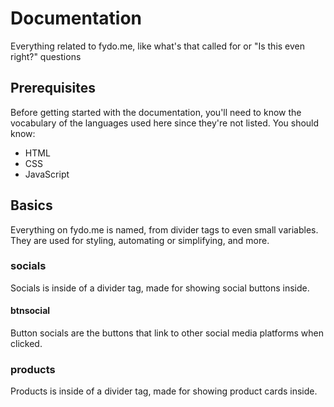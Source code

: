 # Documentation
Everything related to fydo.me, like what's that called for or "Is this even right?" questions

## Prerequisites
Before getting started with the documentation, you'll need to know the vocabulary of the languages used here since they're not listed. You should know:

- HTML
- CSS
- JavaScript

## Basics
Everything on fydo.me is named, from divider tags to even small variables. They are used for styling, automating or simplifying, and more.

### socials
Socials is inside of a divider tag, made for showing social buttons inside.

#### btnsocial
Button socials are the buttons that link to other social media platforms when clicked.

### products
Products is inside of a divider tag, made for showing product cards inside.

#### 